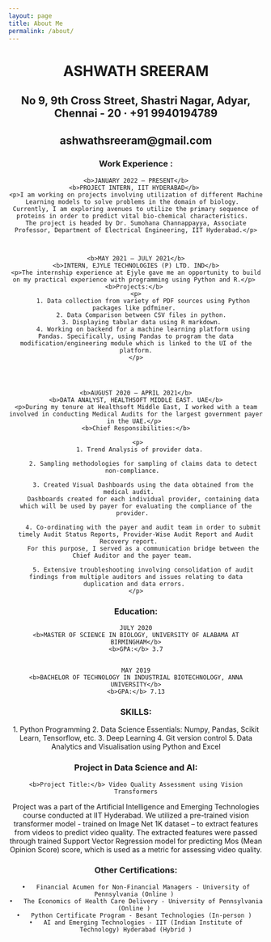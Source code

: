 ```yaml
---
layout: page
title: About Me
permalink: /about/
---
```

<header>
<h1 align="center"> ASHWATH SREERAM </h1>
<h2 align="center">No 9, 9th Cross Street, Shastri Nagar, Adyar, Chennai - 20 · +91 9940194789</h2>
<h2 align="center">ashwathsreeram@gmail.com</h2> 


<body>

<h3>Work Experience :</h3>



	<b>JANUARY 2022 – PRESENT</b>
	<b>PROJECT INTERN, IIT HYDERABAD</b> 
	<p>I am working on projects involving utilization of different Machine Learning models to solve problems in the domain of biology.  
	Currently, I am exploring avenues to utilize the primary sequence of proteins in order to predict vital bio-chemical characteristics.  
	The project is headed by Dr. Sumohana Channappayya, Associate Professor, Department of Electrical Engineering, IIT Hyderabad.</p>



	<b>MAY 2021 – JULY 2021</b>
	<b>INTERN, EJYLE TECHNOLOGIES (P) LTD. IND</b>
	<p>The internship experience at Ejyle gave me an opportunity to build on my practical experience with programming using Python and R.</p> 
	<b>Projects:</b> 
	<p>
		1. Data collection from variety of PDF sources using Python packages like pdfminer. 
		2. Data Comparison between CSV files in python. 
		3. Displaying tabular data using R markdown. 
		4. Working on backend for a machine learning platform using Pandas. Specifically, using Pandas to program the data modification/engineering module which is linked to the UI of the platform.
	</p>




	<b>AUGUST 2020 – APRIL 2021</b>
	<b>DATA ANALYST, HEALTHSOFT MIDDLE EAST. UAE</b>
	<p>During my tenure at Healthsoft Middle East, I worked with a team involved in conducting Medical Audits for the largest government payer in the UAE.</p> 
	<b>Chief Responsibilities:</b>

	 <p>
		1. Trend Analysis of provider data.  

		2. Sampling methodologies for sampling of claims data to detect non-compliance.  

		3. Created Visual Dashboards using the data obtained from the medical audit.    
		Dashboards created for each individual provider, containing data which will be used by payer for evaluating the compliance of the provider.  

		4. Co-ordinating with the payer and audit team in order to submit timely Audit Status Reports, Provider-Wise Audit Report and Audit Recovery report.    
		For this purpose, I served as a communication bridge between the Chief Auditor and the payer team.  

		5. Extensive troubleshooting involving consolidation of audit findings from multiple auditors and issues relating to data duplication and data errors. 
	</p>



<h3>Education:</h3>


	JULY 2020
	<b>MASTER OF SCIENCE IN BIOLOGY, UNIVERSITY OF ALABAMA AT BIRMINGHAM</b>
	<b>GPA:</b> 3.7


	MAY 2019
	<b>BACHELOR OF TECHNOLOGY IN INDUSTRIAL BIOTECHNOLOGY, ANNA UNIVERSITY</b>
	<b>GPA:</b> 7.13

	
<h3>SKILLS:</h3>

<p>
	1. Python Programming
	2. Data Science Essentials: Numpy, Pandas, Scikit Learn, Tensorflow, etc.
	3. Deep Learning
	4. Git version control 
	5. Data Analytics and Visualisation using Python and Excel
</p>

<h3>Project in Data Science and AI:</h3>

	<b>Project Title:</b> Video Quality Assessment using Vision Transformers

<p>
	Project was a part of the Artificial Intelligence and Emerging Technologies course conducted at IIT Hyderabad.  
	We utilized a pre-trained vision transformer model - trained on Image Net 1K dataset – to extract features from videos to predict video quality.  
	The extracted features were passed through trained Support Vector Regression model for predicting Mos (Mean Opinion Score) score, which is used as a metric for assessing video quality. 
</p>

<h3>Other Certifications:</h3>

<p>

	•	Financial Acumen for Non-Financial Managers - University of Pennsylvania (Online ) 
	•	The Economics of Health Care Delivery - University of Pennsylvania (Online ) 
	•	Python Certificate Program - Besant Technologies (In-person ) 
	•	AI and Emerging Technologies - IIT (Indian Institute of Technology) Hyderabad (Hybrid )

</p>

</body>
</header>

	
